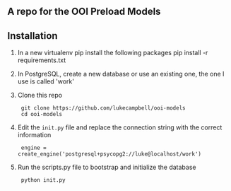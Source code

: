 ## A repo for the OOI Preload Models

## Installation

1. In a new virtualenv pip install the following packages
    pip install -r requirements.txt
2. In PostgreSQL, create a new database or use an existing one, the one I use is called 'work'
3. Clone this repo

        git clone https://github.com/lukecampbell/ooi-models
        cd ooi-models

4. Edit the `init.py` file and replace the connection string with the correct information

        engine = create_engine('postgresql+psycopg2://luke@localhost/work')

5. Run the scripts.py file to bootstrap and initialize the database

        python init.py




